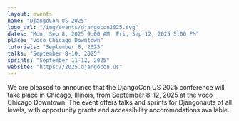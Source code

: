 ```yaml
---
layout: events
name: "DjangoCon US 2025"
logo_url: "/img/events/djangocon2025.svg"
dates: "Mon, Sep 8, 2025 9:00 AM  Fri, Sep 12, 2025 5:00 PM"
place: "voco Chicago Downtown"
tutorials: "September 8, 2025"
talks: "September 8-10, 2025"
sprints: "September 11-12, 2025"
website: "https://2025.djangocon.us"
---
```


We are pleased to announce that the DjangoCon US 2025 conference will take place in Chicago, Illinois, from September 8-12, 2025 at the voco Chicago Downtown. The event offers talks and sprints for Djangonauts of all levels, with opportunity grants and accessibility accommodations available.